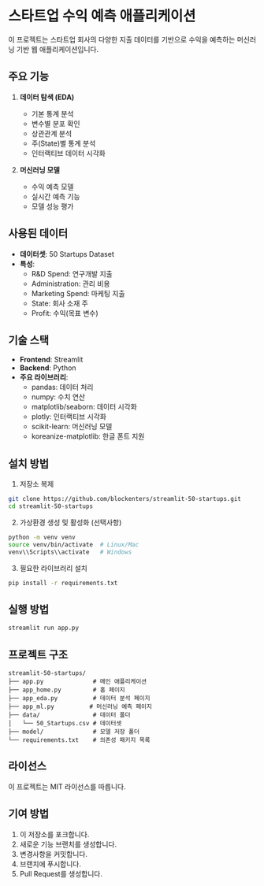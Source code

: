 # 스타트업 수익 예측 애플리케이션

이 프로젝트는 스타트업 회사의 다양한 지출 데이터를 기반으로 수익을 예측하는 머신러닝 기반 웹 애플리케이션입니다.

## 주요 기능

1. **데이터 탐색 (EDA)**
   - 기본 통계 분석
   - 변수별 분포 확인
   - 상관관계 분석
   - 주(State)별 통계 분석
   - 인터랙티브 데이터 시각화

2. **머신러닝 모델**
   - 수익 예측 모델
   - 실시간 예측 기능
   - 모델 성능 평가

## 사용된 데이터

- **데이터셋**: 50 Startups Dataset
- **특성**:
  - R&D Spend: 연구개발 지출
  - Administration: 관리 비용
  - Marketing Spend: 마케팅 지출
  - State: 회사 소재 주
  - Profit: 수익(목표 변수)

## 기술 스택

- **Frontend**: Streamlit
- **Backend**: Python
- **주요 라이브러리**:
  - pandas: 데이터 처리
  - numpy: 수치 연산
  - matplotlib/seaborn: 데이터 시각화
  - plotly: 인터랙티브 시각화
  - scikit-learn: 머신러닝 모델
  - koreanize-matplotlib: 한글 폰트 지원

## 설치 방법

1. 저장소 복제
```bash
git clone https://github.com/blockenters/streamlit-50-startups.git
cd streamlit-50-startups
```

2. 가상환경 생성 및 활성화 (선택사항)
```bash
python -m venv venv
source venv/bin/activate  # Linux/Mac
venv\\Scripts\\activate   # Windows
```

3. 필요한 라이브러리 설치
```bash
pip install -r requirements.txt
```

## 실행 방법

```bash
streamlit run app.py
```

## 프로젝트 구조

```
streamlit-50-startups/
├── app.py              # 메인 애플리케이션
├── app_home.py         # 홈 페이지
├── app_eda.py          # 데이터 분석 페이지
├── app_ml.py          # 머신러닝 예측 페이지
├── data/               # 데이터 폴더
│   └── 50_Startups.csv # 데이터셋
├── model/              # 모델 저장 폴더
└── requirements.txt    # 의존성 패키지 목록
```

## 라이선스

이 프로젝트는 MIT 라이선스를 따릅니다.

## 기여 방법

1. 이 저장소를 포크합니다.
2. 새로운 기능 브랜치를 생성합니다.
3. 변경사항을 커밋합니다.
4. 브랜치에 푸시합니다.
5. Pull Request를 생성합니다.
